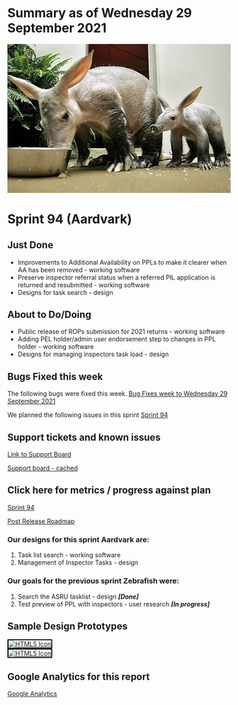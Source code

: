 # Summary as of Wednesday 29 September 2021 

![Scotto Bear from North Beach, MD, USA - aardvarks](graphs/Aardvarks.jpg)

# Sprint 94 (Aardvark)

## Just Done
* Improvements to Additional Availability on PPLs to make it clearer when AA has been removed - working software
* Preserve inspector referral status when a referred PIL application is returned and resubmitted - working software
* Designs for task search - design

## About to Do/Doing
* Public release of ROPs submission for 2021 returns - working software
* Adding PEL holder/admin user endorsement step to changes in PPL holder - working software
* Designs for managing inspectors task load - design

## Bugs Fixed this week
The following bugs were fixed this week.
[Bug Fixes week to Wednesday 29 September 2021](graphs/bugs29092021.png)

We planned the following issues in this sprint 
[Sprint 94](graphs/sprint29092021.png)

## Support tickets and known issues
[Link to Support Board](https://collaboration.homeoffice.gov.uk/jira/secure/RapidBoard.jspa?rapidView=1717&selectedIssue=ASSB-253)

[Support board - cached](graphs/supportBoard29092021.png)

## Click here for metrics / progress against plan
[Sprint 94](graphs/progress29092021.png)

[Post Release Roadmap](graphs/roadmap29092021.png)

### Our designs for this sprint Aardvark are:
1. Task list search - working software 
2. Management of Inspector Tasks - design

### Our goals for the previous sprint Zebrafish were:
1. Search the ASRU tasklist - design ***[Done]***
2. Test preview of PPL with inspectors - user research ***[In progress]***


## Sample Design Prototypes
<a href="graphs/proto1_29092021.png"><img src="graphs/proto1_29092021.png" alt="HTML5 Icon" width="200" style="border:2px solid black"></a>
<br>
<a href="graphs/proto2_29092021.png"><img src="graphs/proto2_29092021.png" alt="HTML5 Icon" width="200" style="border:2px solid black"></a>
<br>


## Google Analytics for this report
[Google Analytics](graphs/GA29092021.png)

